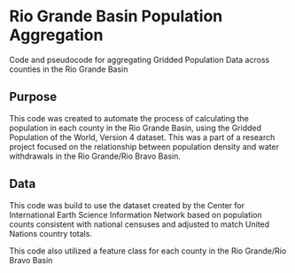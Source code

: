 # Rio Grande Basin Population Aggregation
Code and pseudocode for aggregating Gridded Population Data across counties in the Rio Grande Basin

## Purpose
This code was created to automate the process of calculating the population in each county in the Rio Grande Basin, using the Gridded Population of the World, Version 4 dataset. This was a part of a research project focused on the relationship between population density and water withdrawals in the Rio Grande/Rio Bravo Basin.

## Data 
This code was build to use the dataset created by the Center for International Earth Science Information Network based on population counts consistent with national censuses and adjusted to match United Nations country totals. 

This code also utilized a feature class for each county in the Rio Grande/Rio Bravo Basin
